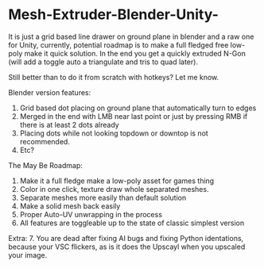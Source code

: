 # Mesh-Extruder-Blender-Unity-
It is just a grid based line drawer on ground plane in blender and a raw one for Unity, currently, potential roadmap is to make a full fledged free low-poly make it quick solution.
In the end you get a quickly extruded N-Gon (will add a toggle auto a triangulate and tris to quad later).

Still better than to do it from scratch with hotkeys? Let me know.

Blender version features:
1. Grid based dot placing on ground plane that automatically turn to edges
2. Merged in the end with LMB near last point or just by pressing RMB if there is at least 2 dots already
3. Placing dots while not looking topdown or downtop is not recommended.
4. Etc?

The May Be Roadmap:
1. Make it a full fledge make a low-poly asset for games thing
2. Color in one click, texture draw whole separated meshes.
3. Separate meshes more easily than default solution
4. Make a solid mesh back easily
5. Proper Auto-UV unwrapping in the process
6. All features are toggleable up to the state of classic simplest version


Extra:
7. You are dead after fixing AI bugs and fixing Python identations, because your VSC flickers, as is it does the Upscayl when you upscaled your image.
